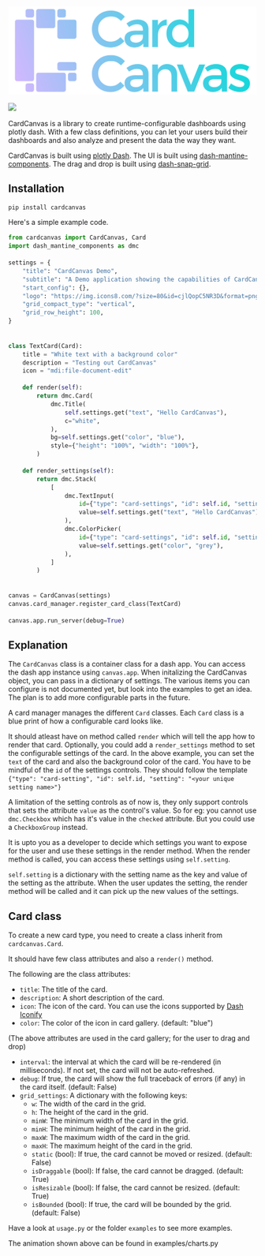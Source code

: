 ![logo.svg](static/logo.svg)

![](static/animation.gif)

CardCanvas is a library to create runtime-configurable dashboards using
plotly dash. With a few class definitions, you can let your users build their
dashboards and also analyze and present the data the way they want.

CardCanvas is built using [plotly Dash](https://dash.plotly.com/). The UI is built using
[dash-mantine-components](https://www.dash-mantine-components.com/).
The drag and drop is built using [dash-snap-grid](https://github.com/idling-mind/dash_snap_grid).

## Installation

```
pip install cardcanvas
```


Here's a simple example code.

```python
from cardcanvas import CardCanvas, Card
import dash_mantine_components as dmc

settings = {
    "title": "CardCanvas Demo",
    "subtitle": "A Demo application showing the capabilities of CardCanvas",
    "start_config": {},
    "logo": "https://img.icons8.com/?size=80&id=cjlQopC5NR3D&format=png",
    "grid_compact_type": "vertical",
    "grid_row_height": 100,
}


class TextCard(Card):
    title = "White text with a background color"
    description = "Testing out CardCanvas"
    icon = "mdi:file-document-edit"

    def render(self):
        return dmc.Card(
            dmc.Title(
                self.settings.get("text", "Hello CardCanvas"),
                c="white",
            ),
            bg=self.settings.get("color", "blue"),
            style={"height": "100%", "width": "100%"},
        )

    def render_settings(self):
        return dmc.Stack(
            [
                dmc.TextInput(
                    id={"type": "card-settings", "id": self.id, "setting": "text"},
                    value=self.settings.get("text", "Hello CardCanvas"),
                ),
                dmc.ColorPicker(
                    id={"type": "card-settings", "id": self.id, "setting": "color"},
                    value=self.settings.get("color", "grey"),
                ),
            ]
        )


canvas = CardCanvas(settings)
canvas.card_manager.register_card_class(TextCard)

canvas.app.run_server(debug=True)
```

## Explanation

The `CardCanvas` class is a container class for a dash app. You can access the
dash app instance using `canvas.app`. When initalizing the CardCanvas object, you
can pass in a dictionary of settings. The various items you can configure is not documented
yet, but look into the examples to get an idea. The plan is to add more configurable
parts in the future.

A card manager manages the different `Card`
classes. Each `Card` class is a blue print of how a configurable card looks like.

It should atleast have on method called `render` which will tell the app how to
render that card. Optionally, you could add a `render_settings` method to set
the configurable settings of the card. In the above example, you can set
the `text` of the card and also the background color of the card. You have to be
mindful of the `id` of the settings controls. They should follow the template 
`{"type": "card-setting", "id": self.id, "setting": "<your unique setting name>"}`

A limitation of the setting controls as of now is, they only support controls
that sets the attribute `value` as the control's value. So for eg: you cannot use
`dmc.Checkbox` which has it's value in the `checked` attribute. But you could use
a `CheckboxGroup` instead.

It is upto you as a developer to decide which settings you want to expose for
the user and use these settings in the render method. When the render method is
called, you can access these settings using `self.setting`.

`self.setting` is a dictionary with the setting name as the key and value of the
setting as the attribute. When the user updates the setting, the render method
will be called and it can pick up the new values of the settings.

## Card class

To create a new card type, you need to create a class inherit from `cardcanvas.Card`.

It should have few class attributes and also a `render()` method.

The following are the class attributes:

- `title`: The title of the card.
- `description`: A short description of the card.
- `icon`: The icon of the card. You can use the icons supported by [Dash Iconify](https://www.dash-mantine-components.com/dash-iconify)
- `color`: The color of the icon in card gallery. (default: "blue")

(The above attributes are used in the card gallery; for the user to drag and drop)

- `interval`: the interval at which the card will be re-rendered (in milliseconds). If not set, the card will not be auto-refreshed.
- `debug`: If true, the card will show the full traceback of errors (if any) in the card itself. (default: False)
- `grid_settings`: A dictionary with the following keys:
    - `w`: The width of the card in the grid.
    - `h`: The height of the card in the grid.
    - `minW`: The minimum width of the card in the grid.
    - `minH`: The minimum height of the card in the grid.
    - `maxW`: The maximum width of the card in the grid.
    - `maxH`: The maximum height of the card in the grid.
    - `static` (bool): If true, the card cannot be moved or resized. (default: False)
    - `isDraggable` (bool): If false, the card cannot be dragged. (default: True)
    - `isResizable` (bool): If false, the card cannot be resized. (default: True)
    - `isBounded` (bool): If true, the card will be bounded by the grid. (default: False)


Have a look at `usage.py` or the folder `examples` to see more examples.

The animation shown above can be found in examples/charts.py